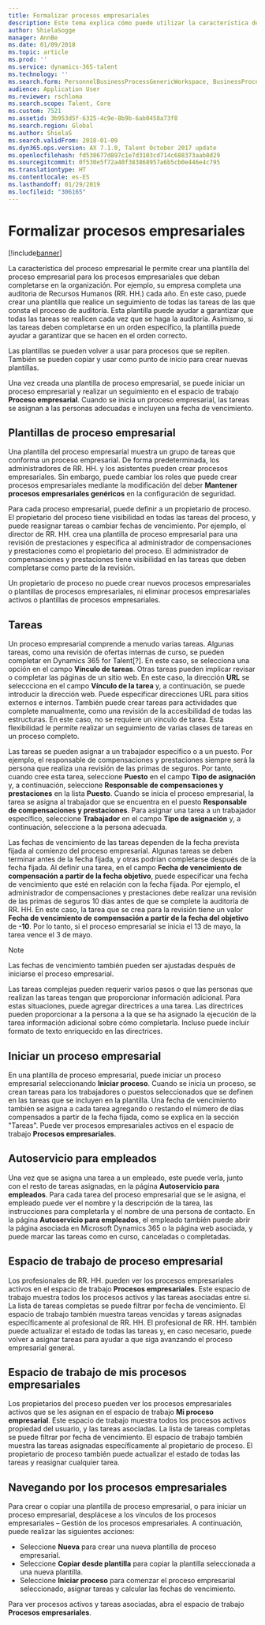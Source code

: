 ```yaml
---
title: Formalizar procesos empresariales
description: Este tema explica cómo puede utilizar la característica del proceso empresarial para crear una plantilla del proceso empresarial para los procesos que deben completarse en la organización.
author: ShielaSogge
manager: AnnBe
ms.date: 01/09/2018
ms.topic: article
ms.prod: ''
ms.service: dynamics-365-talent
ms.technology: ''
ms.search.form: PersonnelBusinessProcessGenericWorkspace, BusinessProcessGenericTemplateListpage, BusinessProcessGenericMyTemplates, BusinessProcessGroupAssignment
audience: Application User
ms.reviewer: rschloma
ms.search.scope: Talent, Core
ms.custom: 7521
ms.assetid: 3b953d5f-6325-4c9e-8b9b-6ab0458a73f8
ms.search.region: Global
ms.author: ShielaS
ms.search.validFrom: 2018-01-09
ms.dyn365.ops.version: AX 7.1.0, Talent October 2017 update
ms.openlocfilehash: fd538677d897c1e7d3103cd714c688373aab8d29
ms.sourcegitcommit: 0f530e5f72a40f383868957a6b5cb0e446e4c795
ms.translationtype: HT
ms.contentlocale: es-ES
ms.lasthandoff: 01/29/2019
ms.locfileid: "306165"
---
```

# <a name="formalize-business-processes"></a>Formalizar procesos empresariales

[!include[banner](includes/banner.md)]

La característica del proceso empresarial le permite crear una plantilla del proceso empresarial para los procesos empresariales que deban completarse en la organización. Por ejemplo, su empresa completa una auditoria de Recursos Humanos (RR. HH.) cada año. En este caso, puede crear una plantilla que realice un seguimiento de todas las tareas de las que consta el proceso de auditoría. Esta plantilla puede ayudar a garantizar que todas las tareas se realicen cada vez que se haga la auditoría. Asimismo, si las tareas deben completarse en un orden específico, la plantilla puede ayudar a garantizar que se hacen en el orden correcto.

Las plantillas se pueden volver a usar para procesos que se repiten. También se pueden copiar y usar como punto de inicio para crear nuevas plantillas.

Una vez creada una plantilla de proceso empresarial, se puede iniciar un proceso empresarial y realizar un seguimiento en el espacio de trabajo **Proceso empresarial**. Cuando se inicia un proceso empresarial, las tareas se asignan a las personas adecuadas e incluyen una fecha de vencimiento.

## <a name="business-process-templates"></a>Plantillas de proceso empresarial
Una plantilla del proceso empresarial muestra un grupo de tareas que conforma un proceso empresarial. De forma predeterminada, los administradores de RR. HH. y los asistentes pueden crear procesos empresariales. Sin embargo, puede cambiar los roles que puede crear procesos empresariales mediante la modificación del deber **Mantener procesos empresariales genéricos** en la configuración de seguridad.

Para cada proceso empresarial, puede definir a un propietario de proceso. El propietario del proceso tiene visibilidad en todas las tareas del proceso, y puede reasignar tareas o cambiar fechas de vencimiento. Por ejemplo, el director de RR. HH. crea una plantilla de proceso empresarial para una revisión de prestaciones y especifica al administrador de compensaciones y prestaciones como el propietario del proceso. El administrador de compensaciones y prestaciones tiene visibilidad en las tareas que deben completarse como parte de la revisión.

Un propietario de proceso no puede crear nuevos procesos empresariales o plantillas de procesos empresariales, ni eliminar procesos empresariales activos o plantillas de procesos empresariales.

## <a name="tasks"></a>Tareas
Un proceso empresarial comprende a menudo varias tareas. Algunas tareas, como una revisión de ofertas internas de curso, se pueden completar en Dynamics 365 for Talent[?]. En este caso, se selecciona una opción en el campo **Vínculo de tareas**. Otras tareas pueden implicar revisar o completar las páginas de un sitio web. En este caso, la dirección **URL** se seleccciona en el campo **Vínculo de la tarea** y, a continuación, se puede introducir la dirección web. Puede especificar direcciones URL para sitios externos e internos. También puede crear tareas para actividades que complete manualmente, como una revisión de la accesibilidad de todas las estructuras. En este caso, no se requiere un vínculo de tarea. Esta flexibilidad le permite realizar un seguimiento de varias clases de tareas en un proceso completo.

Las tareas se pueden asignar a un trabajador específico o a un puesto. Por ejemplo, el responsable de compensaciones y prestaciones siempre será la persona que realiza una revisión de las primas de seguros. Por tanto, cuando cree esta tarea, seleccione **Puesto** en el campo **Tipo de asignación** y, a continuación, seleccione **Responsable de compensaciones y prestaciones** en la lista **Puesto**. Cuando se inicia el proceso empresarial, la tarea se asigna al trabajador que se encuentra en el puesto **Responsable de compensaciones y prestaciones**. Para asignar una tarea a un trabajador específico, seleccione **Trabajador** en el campo **Tipo de asignación** y, a continuación, seleccione a la persona adecuada.

Las fechas de vencimiento de las tareas dependen de la fecha prevista fijada al comienzo del proceso empresarial. Algunas tareas se deben terminar antes de la fecha fijada, y otras podrían completarse después de la fecha fijada. Al definir una tarea, en el campo **Fecha de vencimiento de compensación a partir de la fecha objetivo**, puede especificar una fecha de vencimiento que esté en relación con la fecha fijada. Por ejemplo, el administrador de compensaciones y prestaciones debe realizar una revisión de las primas de seguros 10 días antes de que se complete la auditoría de RR. HH. En este caso, la tarea que se crea para la revisión tiene un valor **Fecha de vencimiento de compensación a partir de la fecha del objetivo** de **-10**. Por lo tanto, si el proceso empresarial se inicia el 13 de mayo, la tarea vence el 3 de mayo.

> [!NOTE]
> Las fechas de vencimiento también pueden ser ajustadas después de iniciarse el proceso empresarial.

Las tareas complejas pueden requerir varios pasos o que las personas que realizan las tareas tengan que proporcionar información adicional. Para estas situaciones, puede agregar directrices a una tarea. Las directrices pueden proporcionar a la persona a la que se ha asignado la ejecución de la tarea información adicional sobre cómo completarla. Incluso puede incluir formato de texto enriquecido en las directrices.

## <a name="starting-a-business-process"></a>Iniciar un proceso empresarial
En una plantilla de proceso empresarial, puede iniciar un proceso empresarial seleccionando **Iniciar proceso**. Cuando se inicia un proceso, se crean tareas para los trabajadores o puestos seleccionados que se definen en las tareas que se incluyen en la plantilla. Una fecha de vencimiento también se asigna a cada tarea agregando o restando el número de días compensados a partir de la fecha fijada, como se explica en la sección "Tareas". Puede ver procesos empresariales activos en el espacio de trabajo **Procesos empresariales**.

## <a name="employee-self-service"></a>Autoservicio para empleados
Una vez que se asigna una tarea a un empleado, este puede verla, junto con el resto de tareas asignadas, en la página **Autoservicio para empleados**. Para cada tarea del proceso empresarial que se le asigna, el empleado puede ver el nombre y la descripción de la tarea, las instrucciones para completarla y el nombre de una persona de contacto. En la página **Autoservicio para empleados**, el empleado también puede abrir la página asociada en Microsoft Dynamics 365 o la página web asociada, y puede marcar las tareas como en curso, canceladas o completadas.

## <a name="business-process-workspace"></a>Espacio de trabajo de proceso empresarial
Los profesionales de RR. HH. pueden ver los procesos empresariales activos en el espacio de trabajo **Procesos empresariales**. Este espacio de trabajo muestra todos los procesos activos y las tareas asociadas entre sí. La lista de tareas completas se puede filtrar por fecha de vencimiento. El espacio de trabajo también muestra tareas vencidas y tareas asignadas específicamente al profesional de RR. HH. El profesional de RR. HH. también puede actualizar el estado de todas las tareas y, en caso necesario, puede volver a asignar tareas para ayudar a que siga avanzando el proceso empresarial general.

## <a name="my-business-processes-workspace"></a>Espacio de trabajo de mis procesos empresariales
Los propietarios del proceso pueden ver los procesos empresariales activos que se les asignan en el espacio de trabajo **Mi proceso empresarial**. Este espacio de trabajo muestra todos los procesos activos propiedad del usuario, y las tareas asociadas. La lista de tareas completas se puede filtrar por fecha de vencimiento. El espacio de trabajo también muestra las tareas asignadas específicamente al propietario de proceso. El propietario de proceso también puede actualizar el estado de todas las tareas y reasignar cualquier tarea.

## <a name="navigating-business-processes"></a>Navegando por los procesos empresariales
Para crear o copiar una plantilla de proceso empresarial, o para iniciar un proceso empresarial, desplácese a los vínculos de los procesos empresariales – Gestión de los procesos empresariales. A continuación, puede realizar las siguientes acciones:

- Seleccione **Nueva** para crear una nueva plantilla de proceso empresarial.
- Seleccione **Copiar desde plantilla** para copiar la plantilla seleccionada a una nueva plantilla.
- Seleccione **Iniciar proceso** para comenzar el proceso empresarial seleccionado, asignar tareas y calcular las fechas de vencimiento.

Para ver procesos activos y tareas asociadas, abra el espacio de trabajo **Procesos empresariales**.

